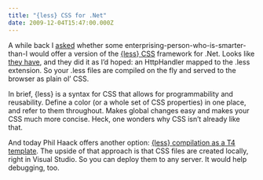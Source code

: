 ```yaml
---
title: "{less} CSS for .Net"
date: 2009-12-04T15:47:00.000Z
---
```


A while back I [asked](/blog/post/Imagine-CSS-evolved-as-a-programming-language.aspx) whether some enterprising-person-who-is-smarter-than-I would offer a version of the [{less} CSS](http://lesscss.org/) framework for .Net. Looks like [they have](http://www.dotlesscss.com/), and they did it as I’d hoped: an HttpHandler mapped to the .less extension. So your .less files are compiled on the fly and served to the browser as plain ol’ CSS.

In brief, {less} is a syntax for CSS that allows for programmability and reusability. Define a color (or a whole set of CSS properties) in one place, and refer to them throughout. Makes global changes easy and makes your CSS much more concise. Heck, one wonders why CSS isn’t already like that.

And today Phil Haack offers another option: [{less} compilation as a T4 template](http://haacked.com/archive/2009/12/02/t4-template-for-less-css.aspx). The upside of that approach is that CSS files are created locally, right in Visual Studio. So you can deploy them to any server. It would help debugging, too.
